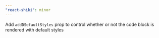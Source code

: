```yaml
---
"react-shiki": minor
---
```


Add `addDSefaultStyles` prop to control whether or not the code block is rendered with default styles
